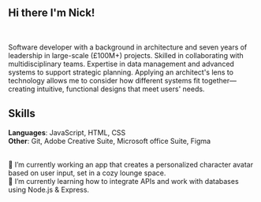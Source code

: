 ## Hi there I'm Nick! 
<br>


Software developer with a background in architecture and seven years of leadership in large-scale (£100M+) projects. Skilled in collaborating with multidisciplinary teams. Expertise in data management and advanced systems to support strategic planning. Applying an architect's lens to technology allows me to consider how different systems fit together—creating intuitive, functional designs that meet users' needs.

## Skills 

**Languages**: JavaScript, HTML, CSS  
**Other**: Git, Adobe Creative Suite, Microsoft office Suite, Figma
<br>
<br>

🔭 I’m currently working an app that creates a personalized character avatar based on user input, set in a cozy lounge space.  
🌱 I’m currently learning how to integrate APIs and work with databases using Node.js & Express.
